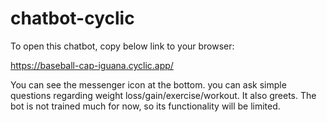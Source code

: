 # chatbot-cyclic

To open this chatbot, copy below link to your browser:
  
  https://baseball-cap-iguana.cyclic.app/
  

You can see the messenger icon at the bottom. you can ask simple questions regarding weight loss/gain/exercise/workout. It also greets.
The bot is not trained much for now, so its functionality will be limited.
